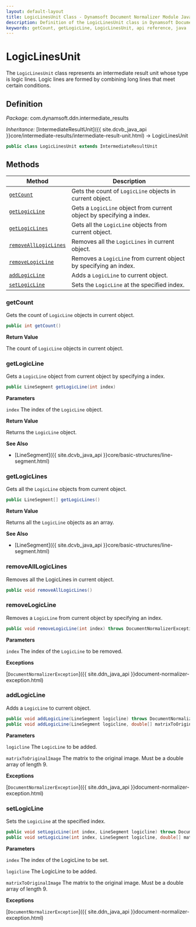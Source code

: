 ```yaml
---
layout: default-layout
title: LogicLinesUnit Class - Dynamsoft Document Normalizer Module Java Edition API Reference
description: Definition of the LogicLinesUnit class in Dynamsoft Document Normalizer Module Java Edition.
keywords: getCount, getLogicLine, LogicLinesUnit, api reference, java
---
```


# LogicLinesUnit

The `LogicLinesUnit` class represents an intermediate result unit whose type is logic lines. Logic lines are formed by combining long lines that meet certain conditions.

## Definition

*Package:* com.dynamsoft.ddn.intermediate_results

*Inheritance:* [IntermediateResultUnit]({{ site.dcvb_java_api }}core/intermediate-results/intermediate-result-unit.html) -> LogicLinesUnit

```java
public class LogicLinesUnit extends IntermediateResultUnit
```

## Methods

| Method | Description |
|--------|-------------|
| [`getCount`](#getcount) | Gets the count of `LogicLine` objects in current object.|
| [`getLogicLine`](#getlogicline) | Gets a `LogicLine` object from current object by specifying a index. |
| [`getLogicLines`](#getlogiclines) | Gets all the `LogicLine` objects from current object. |
| [`removeAllLogicLines`](#removealllogiclines) | Removes all the `LogicLines` in current object. |
| [`removeLogicLine`](#removelogicline) | Removes a `LogicLine` from current object by specifying an index. |
| [`addLogicLine`](#addlogicline) | Adds a `LogicLine` to current object. |
| [`setLogicLine`](#setlogicline) | Sets the `LogicLine` at the specified index. |

### getCount

Gets the count of `LogicLine` objects in current object.

```java
public int getCount()
```

**Return Value**

The count of `LogicLine` objects in current object.

### getLogicLine

Gets a `LogicLine` object from current object by specifying a index.

```java
public LineSegment getLogicLine(int index)
```

**Parameters**

`index` The index of the `LogicLine` object.

**Return Value**

Returns the `LogicLine` object.

**See Also**

* [LineSegment]({{ site.dcvb_java_api }}core/basic-structures/line-segment.html)

### getLogicLines

Gets all the `LogicLine` objects from current object.

```java
public LineSegment[] getLogicLines()
```

**Return Value**

Returns all the `LogicLine` objects as an array.

**See Also**

* [LineSegment]({{ site.dcvb_java_api }}core/basic-structures/line-segment.html)

### removeAllLogicLines

Removes all the LogicLines in current object.

```java
public void removeAllLogicLines()
```

### removeLogicLine

Removes a `LogicLine` from current object by specifying an index.

```java
public void removeLogicLine(int index) throws DocumentNormalizerException
```

**Parameters**

`index` The index of the `LogicLine` to be removed.

**Exceptions**

[`DocumentNormalizerException`]({{ site.ddn_java_api }}document-normalizer-exception.html)

### addLogicLine

Adds a `LogicLine` to current object.

```java
public void addLogicLine(LineSegment logicline) throws DocumentNormalizerException
public void addLogicLine(LineSegment logicline, double[] matrixToOriginalImage) throws DocumentNormalizerException
```

**Parameters**

`logicline` The `LogicLine` to be added.

`matrixToOriginalImage` The matrix to the original image. Must be a double array of length 9.

**Exceptions**

[`DocumentNormalizerException`]({{ site.ddn_java_api }}document-normalizer-exception.html)

### setLogicLine

Sets the `LogicLine` at the specified index.

```java
public void setLogicLine(int index, LineSegment logicline) throws DocumentNormalizerException
public void setLogicLine(int index, LineSegment logicline, double[] matrixToOriginalImage) throws DocumentNormalizerException
```

**Parameters**

`index` The index of the LogicLine to be set.

`logicline` The LogicLine to be added.

`matrixToOriginalImage` The matrix to the original image. Must be a double array of length 9.

**Exceptions**

[`DocumentNormalizerException`]({{ site.ddn_java_api }}document-normalizer-exception.html)
